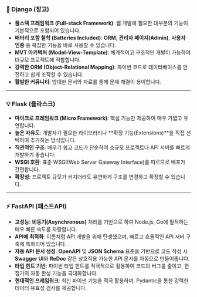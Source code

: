### 🚀 Django (장고)

* **풀스택 프레임워크 (Full-stack Framework)**: 웹 개발에 필요한 대부분의 기능이 기본적으로 포함되어 있습니다.
* **배터리 포함 철학 (Batteries Included)**: **ORM**, **관리자 페이지(Admin)**, **사용자 인증** 등 복잡한 기능을 바로 사용할 수 있습니다.
* **MVT 아키텍처 (Model-View-Template)**: 체계적이고 구조적인 개발이 가능하여 대규모 프로젝트에 적합합니다.
* **강력한 ORM (Object-Relational Mapping)**: 파이썬 코드로 데이터베이스를 안전하고 쉽게 조작할 수 있습니다.
* **활발한 커뮤니티**: 방대한 문서와 자료를 통해 문제 해결이 용이합니다.

---

### 💡 Flask (플라스크)

* **마이크로 프레임워크 (Micro Framework)**: 핵심 기능만 제공하여 매우 가볍고 유연합니다.
* **높은 자유도**: 개발자가 필요한 라이브러리나 **확장 기능(Extensions)**을 직접 선택하여 추가하는 방식입니다.
* **직관적인 구조**: 배우기 쉽고 코드가 단순하여 소규모 프로젝트나 API 서버를 빠르게 개발하기 좋습니다.
* **WSGI 호환**: 표준 WSGI(Web Server Gateway Interface)를 따르므로 배포가 간편합니다.
* **확장성**: 프로젝트 규모가 커지더라도 유연하게 구조를 변경하고 확장할 수 있습니다.

---

### ⚡ FastAPI (패스트API)

* **고성능**: **비동기(Asynchronous)** 처리를 기반으로 하여 Node.js, Go에 필적하는 매우 빠른 속도를 자랑합니다.
* **API에 최적화**: 이름처럼 API 개발을 위해 탄생했으며, 빠르고 효율적인 API 서버 구축에 특화되어 있습니다.
* **자동 API 문서 생성**: **OpenAPI** 및 **JSON Schema** 표준을 기반으로 코드 작성 시 **Swagger UI**와 **ReDoc** 같은 상호작용 가능한 API 문서를 자동으로 만들어줍니다.
* **타입 힌트 기반**: 파이썬 타입 힌트를 적극적으로 활용하여 코드의 버그를 줄이고, 편집기의 자동 완성 기능을 극대화합니다.
* **현대적인 프레임워크**: 최신 파이썬 기능을 적극 활용하며, Pydantic을 통한 강력한 데이터 유효성 검사를 제공합니다.
